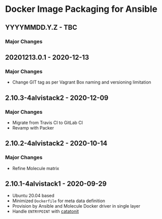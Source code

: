 # Docker Image Packaging for Ansible

## YYYYMMDD.Y.Z - TBC

### Major Changes

## 20201213.0.1 - 2020-12-13

### Major Changes

  - Change GIT tag as per Vagrant Box naming and versioning limitation

## 2.10.3-4alvistack2 - 2020-12-09

### Major Changes

  - Migrate from Travis CI to GitLab CI
  - Revamp with Packer

## 2.10.2-4alvistack2 - 2020-10-14

### Major Changes

  - Refine Molecule matrix

## 2.10.1-4alvistack1 - 2020-09-29

  - Ubuntu 20.04 based
  - Minimized `Dockerfile` for meta data definition
  - Provision by Ansible and Molecule Docker driver in single layer
  - Handle `ENTRYPOINT` with [catatonit](https://github.com/openSUSE/catatonit)
